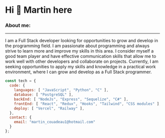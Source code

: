 <div>
    <h1>Hi 👋 Martin here</h1>
</div>

<div>
    <h3>About me:</h3>
    <hr></hr>
    <p>
  I am a Full Stack developer looking for opportunities to grow and develop in the programming field.
I am passionate about programming and always strive to learn more and improve my skills in this area. I consider myself a good team player and have effective communication skills that allow me to work well with other developers and collaborate on projects.
Currently, I am seeking opportunities to apply my skills and knowledge in a practical work environment, where I can grow and develop as a Full Stack programmer.
</p>
 </div>
 
 
  ```js
  const tech = {
    code: {
      languages: [ "JavaScript", "Python", "C" ],
      database: [ "PostgreSQL" ],
      backEnd: [ "NodeJs", "Express", "Sequelize", "C#" ],
      frontEnd: [ "React", "Redux", "Hooks", "Tailwind", "CSS modules" ],
      deploy: [ "Vercel", "Railway" ],
    },
    contact: {
      email: "martin_couadeau1@hotmail.com"
    }
  };
  ```
